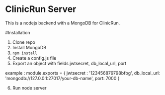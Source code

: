 # ClinicRun Server

This is a nodejs backend with a MongoDB for ClinicRun.

#Installation

1. Clone repo
2. Install MongoDB
3. `npm install`
4. Create a config.js file
5. Export an object with fields jwtsecret, db_local_url, port

example :
module.exports = {
    jwtsecret : '123456879798bfbg',
    db_local_url: 'mongodb://127.0.0.1:27017/your-db-name',
    port: 7000
}

6. Run node server
